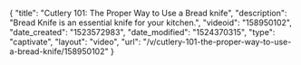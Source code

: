 {
    "title": "Cutlery 101: The Proper Way to Use a Bread knife",
    "description": "Bread Knife is an essential knife for your kitchen.",
    "videoid": "158950102",
    "date_created": "1523572983",
    "date_modified": "1524370315",
    "type": "captivate",
    "layout": "video",
    "url": "\/v\/cutlery-101-the-proper-way-to-use-a-bread-knife\/158950102"
}